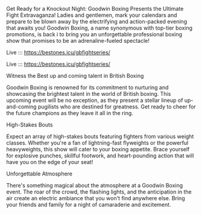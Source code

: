 Get Ready for a Knockout Night: Goodwin Boxing Presents the Ultimate Fight Extravaganza! Ladies and gentlemen, mark your calendars and prepare to be blown away by the electrifying and action-packed evening that awaits you! Goodwin Boxing, a name synonymous with top-tier boxing promotions, is back i to bring you an unforgettable professional boxing show that promises to be an adrenaline-fueled spectacle!

Live ::: <a href="https://affcpatrk.com/link?id=66a8baafcaf34cb566d6c11f&aff_sub3=GB%20Fight%20Series%2030">https://bestones.icu/gbfightseries/</a>

Live ::: <a href="https://affcpatrk.com/link?id=66a8baafcaf34cb566d6c11f&aff_sub3=GB%20Fight%20Series%2030">https://bestones.icu/gbfightseries/</a>


Witness the Best up and coming talent in British Boxing

Goodwin Boxing is renowned for its commitment to nurturing and showcasing the brightest talent in the world of British boxing. This upcoming event will be no exception, as they present a stellar lineup of up-and-coming pugilists who are destined for greatness. Get ready to cheer for the future champions as they leave it all in the ring.

High-Stakes Bouts

Expect an array of high-stakes bouts featuring fighters from various weight classes. Whether you're a fan of lightning-fast flyweights or the powerful heavyweights, this show will cater to your boxing appetite. Brace yourself for explosive punches, skillful footwork, and heart-pounding action that will have you on the edge of your seat!

Unforgettable Atmosphere

There's something magical about the atmosphere at a Goodwin Boxing event. The roar of the crowd, the flashing lights, and the anticipation in the air create an electric ambiance that you won't find anywhere else. Bring your friends and family for a night of camaraderie and excitement.
